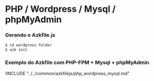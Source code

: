 # PHP / Wordpress / Mysql / phpMyAdmin

### Gerando o Azkfile.js

```sh
$ cd wordpress-folder
$ azk init
```

### Exemplo do Azkfile com PHP-FPM + Mysql + phpMyAdmin

!INCLUDE "../../common/azkfilejs/php_wordpress_mysql.md"
